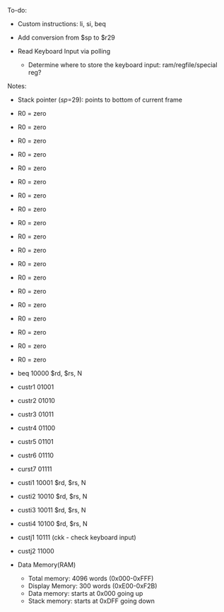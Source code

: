 To-do:

- Custom instructions: li, si, beq

- Add conversion from $sp to $r29

- Read Keyboard Input via polling
	- Determine where to store the keyboard input: ram/regfile/special reg?


Notes:

- Stack pointer ($sp=$29): points to bottom of current frame
- R0 = zero
- R0 = zero
- R0 = zero
- R0 = zero
- R0 = zero
- R0 = zero
- R0 = zero
- R0 = zero
- R0 = zero
- R0 = zero
- R0 = zero
- R0 = zero
- R0 = zero
- R0 = zero
- R0 = zero
- R0 = zero
- R0 = zero
- R0 = zero
- R0 = zero

- beq 10000 $rd, $rs, N
- custr1 01001
- custr2 01010
- custr3 01011
- custr4 01100
- custr5 01101
- custr6 01110
- curst7 01111
- custi1 10001 $rd, $rs, N
- custi2 10010 $rd, $rs, N
- custi3 10011 $rd, $rs, N
- custi4 10100 $rd, $rs, N
- custj1 10111 (ckk - check keyboard input)
- custj2 11000

- Data Memory(RAM)
	- Total memory: 4096 words (0x000-0xFFF)
	- Display Memory: 300 words (0xE00-0xF2B)
	- Data memory: starts at 0x000 going up
	- Stack memory: starts at 0xDFF going down

